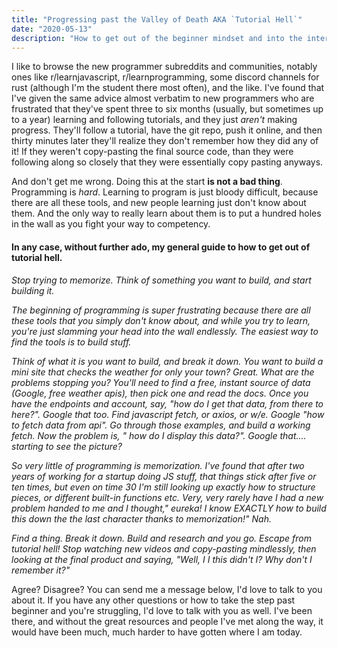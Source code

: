 ```yaml
---
title: "Progressing past the Valley of Death AKA `Tutorial Hell`"
date: "2020-05-13"
description: "How to get out of the beginner mindset and into the intermediate skillset"
---
```


I like to browse the new programmer subreddits and communities, notably ones like r/learnjavascript, r/learnprogramming, some discord channels for rust (although I'm the student there most often), and the like. I've found that I've given the same advice almost verbatim to new programmers who are frustrated that they've spent three to six months (usually, but sometimes up to a year) learning and following tutorials, and they just _aren't_ making progress. They'll follow a tutorial, have the git repo, push it online, and then thirty minutes later they'll realize they don't remember how they did any of it! If they weren't copy-pasting the final source code, than they were following along so closely that they were essentially copy pasting anyways.

And don't get me wrong. Doing this at the start **is not a bad thing**. Programming is _hard_. Learning to program is just bloody difficult, because there are all these tools, and new people learning just don't know about them. And the only way to really learn about them is to put a hundred holes in the wall as you fight your way to competency.

#### In any case, without further ado, my general guide to how to get out of tutorial hell.

_Stop trying to memorize. Think of something you want to build, and start building it._

_The beginning of programming is super frustrating because there are all these tools that you simply don't know about, and while you try to learn, you're just slamming your head into the wall endlessly. The easiest way to find the tools is to build stuff._

_Think of what it is you want to build, and break it down. You want to build a mini site that checks the weather for only your town? Great. What are the problems stopping you? You'll need to find a free, instant source of data (Google, free weather apis), then pick one and read the docs. Once you have the endpoints and account, say, "how do I get that data, from there to here?". Google that too. Find javascript fetch, or axios, or w/e. Google "how to fetch data from api". Go through those examples, and build a working fetch. Now the problem is, " how do I display this data?". Google that.... starting to see the picture?_

_So very little of programming is memorization. I've found that after two years of working for a startup doing JS stuff, that things stick after five or ten times, but even on time 30 I'm still looking up exactly how to structure pieces, or different built-in functions etc. Very, very rarely have I had a new problem handed to me and I thought," eureka! I know EXACTLY how to build this down the the last character thanks to memorization!" Nah._

_Find a thing. Break it down. Build and research and you go. Escape from tutorial hell! Stop watching new videos and copy-pasting mindlessly, then looking at the final product and saying, "Well, I I this didn't I? Why don't I remember it?"_

Agree? Disagree? You can send me a message below, I'd love to talk to you about it. If you have any other questions or how to take the step past beginner and you're struggling, I'd love to talk with you as well. I've been there, and without the great resources and people I've met along the way, it would have been much, much harder to have gotten where I am today.
